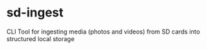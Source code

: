 # sd-ingest
CLI Tool for ingesting media (photos and videos) from SD cards into structured local storage
